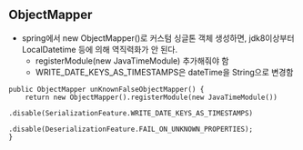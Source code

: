 ## ObjectMapper
* spring에서 new ObjectMapper()로 커스텀 싱글톤 객체 생성하면, jdk8이상부터 LocalDatetime 등에 의해 역직력화가 안 된다.
  * registerModule(new JavaTimeModule) 추가해줘야 함
  * WRITE_DATE_KEYS_AS_TIMESTAMPS은 dateTime을 String으로 변경함
  
```
public ObjectMapper unKnownFalseObjectMapper() {
    return new ObjectMapper().registerModule(new JavaTimeModule())
            .disable(SerializationFeature.WRITE_DATE_KEYS_AS_TIMESTAMPS)
            .disable(DeserializationFeature.FAIL_ON_UNKNOWN_PROPERTIES);
}
```
